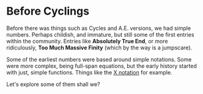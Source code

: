 # Before Cyclings
Before there was things such as Cycles and A.E. versions, we had simple numbers. Perhaps childish, and immature, but still some of the first entries within the community. Entries like **Absolutely True End**, or more ridiculously, **Too Much Massive Finity** (which by the way is a jumpscare).

Some of the earliest numbers were based around simple notations. Some were more complex, being full-span equations, but the early history started with just, simple functions. Things like the [X notation](./c2/notations/x-notation.md) for example.

Let's explore some of them shall we?
